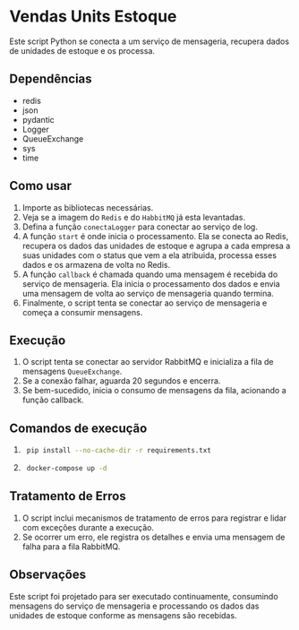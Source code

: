 # Vendas Units Estoque

Este script Python se conecta a um serviço de mensageria, recupera dados de unidades de estoque e os processa.

## Dependências

- redis
- json
- pydantic
- Logger
- QueueExchange
- sys 
- time

## Como usar

1. Importe as bibliotecas necessárias.
2. Veja se a imagem do `Redis` e do `HabbitMQ` já esta levantadas.
3. Defina a função `conectaLogger` para conectar ao serviço de log.
4. A função `start` é onde inicia o processamento. Ela se conecta ao Redis, recupera os dados das unidades de estoque e agrupa a cada empresa a suas unidades com o status que vem a ela atribuida, processa esses dados e os armazena de volta no Redis.
5. A função `callback` é chamada quando uma mensagem é recebida do serviço de mensageria. Ela inicia o processamento dos dados e envia uma mensagem de volta ao serviço de mensageria quando termina.
6. Finalmente, o script tenta se conectar ao serviço de mensageria e começa a consumir mensagens.

## Execução
1.  O script tenta se conectar ao servidor RabbitMQ e inicializa a fila de mensagens `QueueExchange`.
2.  Se a conexão falhar, aguarda 20 segundos e encerra.
3.  Se bem-sucedido, inicia o consumo de mensagens da fila, acionando a função callback.

## Comandos de execução
1. ```bash 
    pip install --no-cache-dir -r requirements.txt
   ```
2. ```bash 
    docker-compose up -d
    ```

## Tratamento de Erros

1.  O script inclui mecanismos de tratamento de erros para registrar e lidar com exceções durante a execução.
2.  Se ocorrer um erro, ele registra os detalhes e envia uma mensagem de falha para a fila RabbitMQ.

## Observações

Este script foi projetado para ser executado continuamente, consumindo mensagens do serviço de mensageria e processando os dados das unidades de estoque conforme as mensagens são recebidas.

